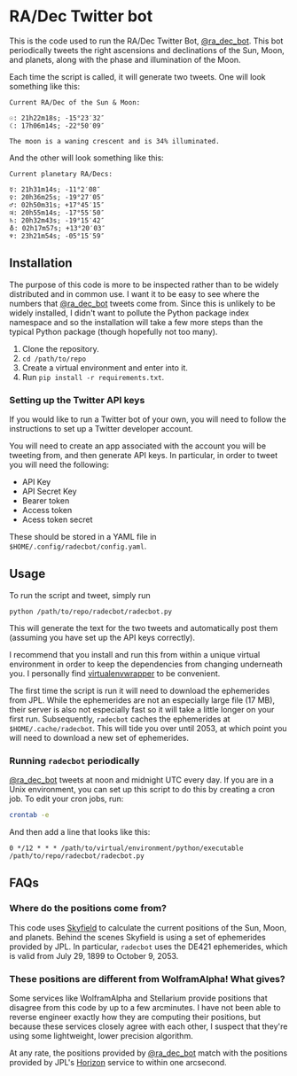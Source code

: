 # RA/Dec Twitter bot

This is the code used to run the RA/Dec Twitter Bot, [@ra_dec_bot][1].  This
bot periodically tweets the right ascensions and declinations of the Sun, Moon,
and planets, along with the phase and illumination of the Moon.

Each time the script is called, it will generate two tweets.  One will look
something like this:

```
Current RA/Dec of the Sun & Moon:

☉: 21h22m18s; -15°23′32″
☾: 17h06m14s; -22°50′09″

The moon is a waning crescent and is 34% illuminated.
```

And the other will look something like this:

```
Current planetary RA/Decs:

☿: 21h31m14s; -11°2′08″
♀: 20h36m25s; -19°27′05″
♂: 02h50m31s; +17°45′15″
♃: 20h55m14s; -17°55′50″
♄: 20h32m43s; -19°15′42″
⛢: 02h17m57s; +13°20′03″
♆: 23h21m54s; -05°15′59″
```

## Installation

The purpose of this code is more to be inspected rather than to be widely
distributed and in common use.  I want it to be easy to see where the numbers
that [@ra_dec_bot][1] tweets come from.  Since this is unlikely to be widely
installed, I didn't want to pollute the Python package index namespace and so
the installation will take a few more steps than the typical Python package
(though hopefully not too many).

1. Clone the repository.
2. `cd /path/to/repo`
3. Create a virtual environment and enter into it.
4. Run `pip install -r requirements.txt`.

### Setting up the Twitter API keys

If you would like to run a Twitter bot of your own, you will need to follow the
instructions to set up a Twitter developer account.

You will need to create an app associated with the account you will be tweeting
from, and then generate API keys.  In particular, in order to tweet you will
need the following:

* API Key
* API Secret Key
* Bearer token
* Access token
* Acess token secret

These should be stored in a YAML file in `$HOME/.config/radecbot/config.yaml`.

## Usage

To run the script and tweet, simply run

```
python /path/to/repo/radecbot/radecbot.py
```

This will generate the text for the two tweets and automatically post them
(assuming you have set up the API keys correctly).

I recommend that you install and run this from within a unique virtual
environment in order to keep the dependencies from changing underneath you.  I
personally find [virtualenvwrapper][4] to be convenient.

The first time the script is run it will need to download the ephemerides from
JPL.  While the ephemerides are not an especially large file (17 MB), their
server is also not especially fast so it will take a little longer on your
first run.  Subsequently, `radecbot` caches the ephemerides at
`$HOME/.cache/radecbot`.  This will tide you over until 2053, at which point
you will need to download a new set of ephemerides.

### Running `radecbot` periodically

[@ra_dec_bot][1] tweets at noon and midnight UTC every day.  If you are in a
Unix environment, you can set up this script to do this by creating a cron job.
To edit your cron jobs, run:

```sh
crontab -e
```

And then add a line that looks like this:

```
0 */12 * * * /path/to/virtual/environment/python/executable /path/to/repo/radecbot/radecbot.py
```

## FAQs

### Where do the positions come from?

This code uses [Skyfield][2] to calculate the current positions of the Sun,
Moon, and planets.  Behind the scenes Skyfield is using a set of ephemerides
provided by JPL.  In particular, `radecbot` uses the DE421 ephemerides, which
is valid from July 29, 1899 to October 9, 2053.

### These positions are different from WolframAlpha! What gives?

Some services like WolframAlpha and Stellarium provide positions that disagree
from this code by up to a few arcminutes.  I have not been able to reverse
engineer exactly how they are computing their positions, but because these
services closely agree with each other, I suspect that they're using some
lightweight, lower precision algorithm.

At any rate, the positions provided by [@ra_dec_bot][1] match with the
positions provided by JPL's [Horizon][3] service to within one arcsecond.

[1]: https://twitter.com/ra_dec_bot

[2]: https://rhodesmill.org/skyfield/

[3]: https://ssd.jpl.nasa.gov/horizons.cgi

[4]: https://virtualenvwrapper.readthedocs.io/en/latest/
